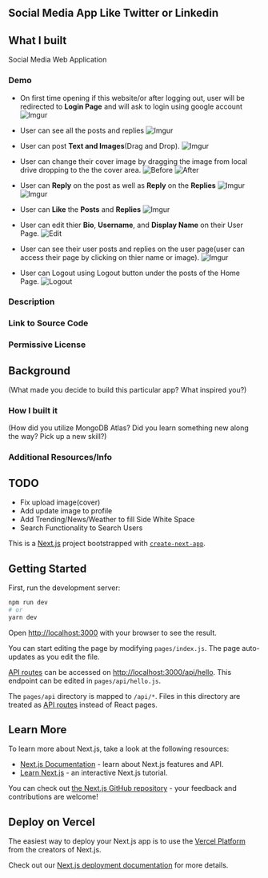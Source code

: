 ## Social Media App Like Twitter or Linkedin

## What I built
Social Media Web Application 

### Demo
* On first time opening if this website/or after logging out, user will be redirected to **Login Page** and will ask to login using google account
![Imgur](https://imgur.com/2B1oCUd)

* User can see all the posts and replies
![Imgur](https://imgur.com/BZiYQeO)

* User can post **Text and Images**(Drag and Drop).
![Imgur](https://imgur.com/kfBozc2)

* User can change their cover image by dragging the image from local drive dropping to the the cover area.
![Before](https://imgur.com/BvbGci4)
![After](https://imgur.com/mokY2tc)

* User can **Reply** on the post as well as **Reply** on the **Replies**
![Imgur](https://imgur.com/eX7fMfj)
![Imgur](https://imgur.com/QarXGi5)

* User can **Like** the **Posts** and **Replies**
![Imgur](https://imgur.com/6iHZQ0X)

* User can edit thier **Bio**, **Username**, and **Display Name** on their User Page.
![Edit](https://imgur.com/6iHZQ0X)

* User can see their user posts and replies on the user page(user can access their page by clicking on thier name or image).
![Imgur](https://imgur.com/l5bhrix)

* User can Logout using Logout button under the posts of the Home Page.
![Logout](https://imgur.com/QoPBvMq)



### Description
 

### Link to Source Code


### Permissive License


## Background
(What made you decide to build this particular app? What inspired you?)


### How I built it
(How did you utilize MongoDB Atlas? Did you learn something new along the way? Pick up a new skill?)


### Additional Resources/Info

## TODO

- Fix upload image(cover)
- Add update image to profile
- Add Trending/News/Weather to fill Side White Space
- Search Functionality to Search Users

This is a [Next.js](https://nextjs.org/) project bootstrapped with [`create-next-app`](https://github.com/vercel/next.js/tree/canary/packages/create-next-app).

## Getting Started

First, run the development server:

```bash
npm run dev
# or
yarn dev
```

Open [http://localhost:3000](http://localhost:3000) with your browser to see the result.

You can start editing the page by modifying `pages/index.js`. The page auto-updates as you edit the file.

[API routes](https://nextjs.org/docs/api-routes/introduction) can be accessed on [http://localhost:3000/api/hello](http://localhost:3000/api/hello). This endpoint can be edited in `pages/api/hello.js`.

The `pages/api` directory is mapped to `/api/*`. Files in this directory are treated as [API routes](https://nextjs.org/docs/api-routes/introduction) instead of React pages.

## Learn More

To learn more about Next.js, take a look at the following resources:

- [Next.js Documentation](https://nextjs.org/docs) - learn about Next.js features and API.
- [Learn Next.js](https://nextjs.org/learn) - an interactive Next.js tutorial.

You can check out [the Next.js GitHub repository](https://github.com/vercel/next.js/) - your feedback and contributions are welcome!

## Deploy on Vercel

The easiest way to deploy your Next.js app is to use the [Vercel Platform](https://vercel.com/new?utm_medium=default-template&filter=next.js&utm_source=create-next-app&utm_campaign=create-next-app-readme) from the creators of Next.js.

Check out our [Next.js deployment documentation](https://nextjs.org/docs/deployment) for more details.
